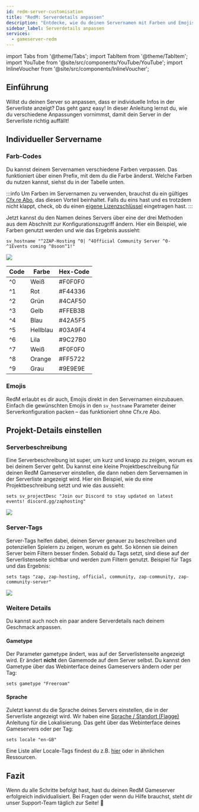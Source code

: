 ```yaml
---
id: redm-server-customisation
title: "RedM: Serverdetails anpassen"
description: "Entdecke, wie du deinen Servernamen mit Farben und Emojis individualisieren kannst, damit er in der Serverliste heraussticht → Jetzt mehr erfahren"
sidebar_label: Serverdetails anpassen
services:
  - gameserver-redm
---
```


import Tabs from '@theme/Tabs';
import TabItem from '@theme/TabItem';
import YouTube from '@site/src/components/YouTube/YouTube';
import InlineVoucher from '@site/src/components/InlineVoucher';

## Einführung
Willst du deinen Server so anpassen, dass er individuelle Infos in der Serverliste anzeigt? Das geht ganz easy! In dieser Anleitung lernst du, wie du verschiedene Anpassungen vornimmst, damit dein Server in der Serverliste richtig auffällt!



<InlineVoucher />



## Individueller Servername

### Farb-Codes

Du kannst deinem Servernamen verschiedene Farben verpassen. Das funktioniert über einen Prefix, mit dem du die Farbe änderst. Welche Farben du nutzen kannst, siehst du in der Tabelle unten.

:::info
Um Farben im Servernamen zu verwenden, brauchst du ein gültiges [Cfx.re Abo](https://portal.cfx.re/subscriptions), das diesen Vorteil beinhaltet. Falls du eins hast und es trotzdem nicht klappt, check, ob du einen [eigene Lizenzschlüssel](redm-licensekey.md) eingetragen hast.
:::

Jetzt kannst du den Namen deines Servers über eine der drei Methoden aus dem Abschnitt zur Konfigurationszugriff ändern. Hier ein Beispiel, wie Farben genutzt werden und wie das Ergebnis aussieht:
```
sv_hostname "^2ZAP-Hosting ^0| ^4Official Community Server ^0- ^1Events coming ^8soon^1!"
```

![](https://github.com/zaphosting/docs/assets/42719082/32bbf492-9ee0-4c78-a391-9c44120369c2)



| Code | Farbe      | Hex-Code |
| ---- | ---------- | -------- |
| ^0   | Weiß       | #F0F0F0  |
| ^1   | Rot        | #F44336  |
| ^2   | Grün       | #4CAF50  |
| ^3   | Gelb       | #FFEB3B  |
| ^4   | Blau       | #42A5F5  |
| ^5   | Hellblau   | #03A9F4  |
| ^6   | Lila       | #9C27B0  |
| ^7   | Weiß       | #F0F0F0  |
| ^8   | Orange     | #FF5722  |
| ^9   | Grau       | #9E9E9E  |

### Emojis

RedM erlaubt es dir auch, Emojis direkt in den Servernamen einzubauen. Einfach die gewünschten Emojis in den `sv_hostname` Parameter deiner Serverkonfiguration packen – das funktioniert ohne Cfx.re Abo.



## Projekt-Details einstellen

### Serverbeschreibung

Eine Serverbeschreibung ist super, um kurz und knapp zu zeigen, worum es bei deinem Server geht. Du kannst eine kleine Projektbeschreibung für deinen RedM Gameserver einstellen, die dann neben dem Servernamen in der Serverliste angezeigt wird. Hier ein Beispiel, wie du eine Projektbeschreibung setzt und wie das aussieht:

```
sets sv_projectDesc "Join our Discord to stay updated on latest events! discord.gg/zaphosting"
```

![](https://github.com/zaphosting/docs/assets/42719082/32bbf492-9ee0-4c78-a391-9c44120369c2)

### Server-Tags

Server-Tags helfen dabei, deinen Server genauer zu beschreiben und potenziellen Spielern zu zeigen, worum es geht. So können sie deinen Server beim Filtern besser finden. Sobald du Tags setzt, sind diese auf der Serverlistenseite sichtbar und werden zum Filtern genutzt. Beispiel für Tags und das Ergebnis:

```
sets tags "zap, zap-hosting, official, community, zap-community, zap-community-server"
```

![](https://github.com/zaphosting/docs/assets/42719082/33407e9f-9e28-4264-9b13-e946ed5b434a)

### Weitere Details

Du kannst auch noch ein paar andere Serverdetails nach deinem Geschmack anpassen.

#### Gametype

Der Parameter gametype ändert, was auf der Serverlistenseite angezeigt wird. Er ändert **nicht** den Gamemode auf dem Server selbst. Du kannst den Gametype über das Webinterface deines Gameservers ändern oder per Tag:

```
sets gametype "Freeroam"
```

#### Sprache

Zuletzt kannst du die Sprache deines Servers einstellen, die in der Serverliste angezeigt wird. Wir haben eine [Sprache / Standort (Flagge)](redm-locale.md) Anleitung für die Lokalisierung. Das geht über das Webinterface deines Gameservers oder per Tag:

```
sets locale "en-GB"
```

Eine Liste aller Locale-Tags findest du z.B. [hier](https://github.com/TiagoDanin/Locale-Codes#locale-list) oder in ähnlichen Ressourcen.



## Fazit

Wenn du alle Schritte befolgt hast, hast du deinen RedM Gameserver erfolgreich individualisiert. Bei Fragen oder wenn du Hilfe brauchst, steht dir unser Support-Team täglich zur Seite! 🙂

<InlineVoucher />